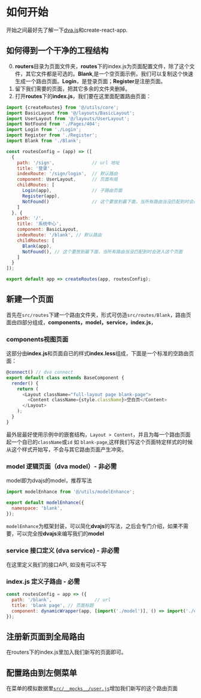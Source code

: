# 如何开始

开始之间最好先了解一下[dva.js](https://github.com/dvajs/dva/blob/master/README_zh-CN.md)和create-react-app.

## 如何得到一个干净的工程结构

0. **routers**目录为页面文件夹，**routes**下的index.js为页面配置文件，除了这个文件，其它文件都是可选的。**Blank**,是一个空页面示例，我们可以复制这个快速生成一个路由页面。**Login**，是登录页面；**Register**是注册页面。
1. 留下我们需要的页面，把其它多余的文件夹删掉。
2. 打开**routes**下的**index.js**，我们要在这里面配置路由页面：
``` js
import {createRoutes} from '@/utils/core';
import BasicLayout from '@/layouts/BasicLayout';
import UserLayout from '@/layouts/UserLayout';
import NotFound from './Pages/404';
import Login from './Login';
import Register from './Register';
import Blank from './Blank';

const routesConfig = (app) => ([
  {
    path: '/sign',              // url 地址
    title: '登录',
    indexRoute: '/sign/login',  // 默认路由
    component: UserLayout,      // 页面布局
    childRoutes: [
      Login(app),               // 子路由页面
      Register(app),
      NotFound()                // 这个要放到最下面，当所有路由当没匹配到时会进入这个页面
    ]
  }, {
    path: '/',
    title: '系统中心',
    component: BasicLayout,
    indexRoute: '/blank', // 默认路由
    childRoutes: [
      Blank(app),
      NotFound(), // 这个要放到最下面，当所有路由当没匹配到时会进入这个页面
    ]
  }
]);

export default app => createRoutes(app, routesConfig);
```

## 新建一个页面

首先在`src/routes`下建一个路由文件夹，形式可仿造`src/routes/Blank`，路由页面由四部分组成，**components，model，service，index.js**，

### components视图页面

这部分由**index.js**和页面自已的样式**index.less**组成，下面是一个标准的空路由页面：
``` js
@connect() // dva connect
export default class extends BaseComponent {
  render() {
    return (
      <Layout className="full-layout page blank-page">
        <Content className={style.className}>空白页</Content>
      </Layout>
    );
  }
}
```
最外层最好使用示例中的嵌套结构，`Layout > Content`，并且为每一个路由页面起一个自已的`className`或`id` 如 `blank-page`,这样我们写这个页面特定样式的时候从这个样式开始写，不会与其它路由页面产生冲突。

### model 逻辑页面（dva model）- 非必需

model即为dvajs的model，推荐写法
```js
import modelEnhance from '@/utils/modelEnhance';

export default modelEnhance({
  namespace: 'blank',
});
```
`modelEnhance`为框架封装，可以简化**dvajs**的写法，之后会专门介绍，如果不需要，可以完全按**dvajs**来编写我们的**model**

### service 接口定义 (dva service) - 非必需

在这里定义我们的接口API, 如没有可以不写

### index.js 定义子路由 - 必需

```js
const routesConfig = app => ({
  path: '/blank',                // url
  title: 'blank page', // 页面标题
  component: dynamicWrapper(app, [import('./model')], () => import('./components')) // 如果没有 model 可以不写import('./model')
});
```

## 注册新页面到全局路由

在routers下的index.js里加入我们新写的页面即可。

## 配置路由到左侧菜单

在菜单的模拟数据里[`src/__mocks__/user.js`](https://github.com/LANIF-UI/dva-boot-admin/blob/master/src/__mocks__/user.js#L41)增加我们新写的这个路由页面
